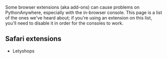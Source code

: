 <!--
.. title: Browser extensions that cause problems with PythonAnywhere
.. slug: ProblematicExtensions
.. date: 2018-03-13 17:35:28 UTC+01:00
.. tags:
.. category:
.. link:
.. description:
.. type: text
-->

Some browser extensions (aka add-ons) can cause problems on PythonAnywhere,
especially with the in-browser console.  This page is a list of the ones we've
heard about; if you're using an extension on this list, you'll need to disable
it in order for the consoles to work.

## Safari extensions

* Letyshops


